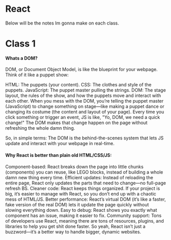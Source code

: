 # React
Below will be the notes Im gonna make on each class.

# Class 1
#### Whats a DOM?
DOM, or Document Object Model, is like the blueprint for your webpage. Think of it like a puppet show:

HTML: The puppets (your content).
CSS: The clothes and style of the puppets.
JavaScript: The puppet master pulling the strings.
DOM: The stage layout, the rules of the show, and how the puppets move and interact with each other.
When you mess with the DOM, you’re telling the puppet master (JavaScript) to change something on stage—like making a puppet dance or changing its costume (the content and layout of your page). Every time you click something or trigger an event, JS is like, "Yo, DOM, we need a quick change!" The DOM makes that change happen on the page without refreshing the whole damn thing.

So, in simple terms: The DOM is the behind-the-scenes system that lets JS update and interact with your webpage in real-time.

#### Why React is better than plain old HTML/CSS/JS:
Component-based: React breaks down the page into little chunks (components) you can reuse, like LEGO blocks, instead of building a whole damn new thing every time.
Efficient updates: Instead of reloading the entire page, React only updates the parts that need to change—no full-page refresh BS.
Cleaner code: React keeps things organized. If your project is big, it’s easier to manage with React, so you don’t end up with a chaotic mess of HTML/JS.
Better performance: React’s virtual DOM (it’s like a faster, fake version of the real DOM) lets it update the page quickly without slowing everything down.
Easy to debug: React shows you exactly what component has an issue, making it easier to fix.
Community support: Tons of developers use React, meaning there are tons of resources, plugins, and libraries to help you get shit done faster.
So yeah, React isn’t just a buzzword—it’s a better way to handle bigger, dynamic websites.
